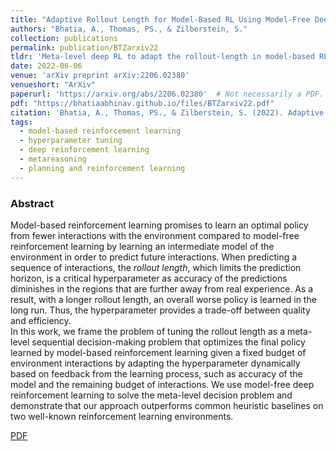 ```yaml
---
title: "Adaptive Rollout Length for Model-Based RL Using Model-Free Deep RL"
authors: "Bhatia, A., Thomas, PS., & Zilberstein, S."
collection: publications
permalink: publication/BTZarxiv22
tldr: 'Meta-level deep RL to adapt the rollout-length in model-based RL non-myopically based on feedback from the learning process, such as accuracy of the model, learning progress and scarcity of samples.'
date: 2022-06-06
venue: 'arXiv preprint arXiv:2206.02380'
venueshort: "ArXiv"
paperurl: 'https://arxiv.org/abs/2206.02380'  # Not necessarily a PDF. Can be an arxiv link or aaai link. TODO: Add official link
pdf: "https://bhatiaabhinav.github.io/files/BTZarxiv22.pdf"
citation: 'Bhatia, A., Thomas, PS., & Zilberstein, S. (2022). Adaptive Rollout Length for Model-Based RL Using Model-Free Deep RL. In <i>arXiv preprint arXiv:2206.02380</i>.'
tags:
  - model-based reinforcement learning
  - hyperparameter tuning
  - deep reinforcement learning
  - metareasoning
  - planning and reinforcement learning
---
```



### Abstract
Model-based reinforcement learning promises to learn an optimal policy from fewer interactions with the environment compared to model-free reinforcement learning by learning an intermediate model of the environment in order to predict future interactions. When predicting a sequence of interactions, the _rollout length_, which limits the prediction horizon, is a critical hyperparameter as accuracy of the predictions diminishes in the regions that are further away from real experience. As a result, with a longer rollout length, an overall worse policy is learned in the long run. Thus, the hyperparameter provides a trade-off between quality and efficiency. \
In this work, we frame the problem of tuning the rollout length as a meta-level sequential decision-making problem that optimizes the final policy learned by model-based reinforcement learning given a fixed budget of environment interactions by adapting the hyperparameter dynamically based on feedback from the learning process, such as accuracy of the model and the remaining budget of interactions. We use model-free deep reinforcement learning to solve the meta-level decision problem and demonstrate that our approach outperforms common heuristic baselines on two well-known reinforcement learning environments.

<!-- Should be a pdf link: -->
[PDF](https://bhatiaabhinav.github.io/files/BTZarxiv22.pdf)
